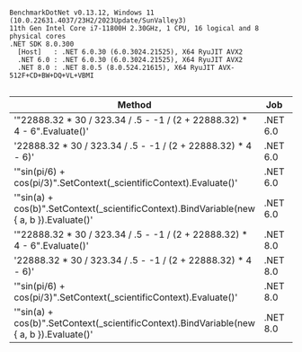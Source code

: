 ```

BenchmarkDotNet v0.13.12, Windows 11 (10.0.22631.4037/23H2/2023Update/SunValley3)
11th Gen Intel Core i7-11800H 2.30GHz, 1 CPU, 16 logical and 8 physical cores
.NET SDK 8.0.300
  [Host]   : .NET 6.0.30 (6.0.3024.21525), X64 RyuJIT AVX2
  .NET 6.0 : .NET 6.0.30 (6.0.3024.21525), X64 RyuJIT AVX2
  .NET 8.0 : .NET 8.0.5 (8.0.524.21615), X64 RyuJIT AVX-512F+CD+BW+DQ+VL+VBMI


```
| Method                                                                                   | Job      | Runtime  | Mean        | Error     | StdDev    | Median      | Gen0   | Allocated |
|----------------------------------------------------------------------------------------- |--------- |--------- |------------:|----------:|----------:|------------:|-------:|----------:|
| &#39;&quot;22888.32 * 30 / 323.34 / .5 - -1 / (2 + 22888.32) * 4 - 6&quot;.Evaluate()&#39;                 | .NET 6.0 | .NET 6.0 | 579.5077 ns | 1.7026 ns | 1.4218 ns | 579.6712 ns |      - |         - |
| &#39;22888.32 * 30 / 323.34 / .5 - -1 / (2 + 22888.32) * 4 - 6)&#39;                             | .NET 6.0 | .NET 6.0 |   0.0048 ns | 0.0037 ns | 0.0034 ns |   0.0042 ns |      - |         - |
| &#39;&quot;sin(pi/6) + cos(pi/3)&quot;.SetContext(_scientificContext).Evaluate()&#39;                      | .NET 6.0 | .NET 6.0 | 453.5853 ns | 3.1397 ns | 2.9369 ns | 453.3299 ns | 0.0024 |      32 B |
| &#39;&quot;sin(a) + cos(b)&quot;.SetContext(_scientificContext).BindVariable(new { a, b }).Evaluate()&#39; | .NET 6.0 | .NET 6.0 | 630.9475 ns | 8.3864 ns | 7.8447 ns | 629.1641 ns | 0.0172 |     216 B |
| &#39;&quot;22888.32 * 30 / 323.34 / .5 - -1 / (2 + 22888.32) * 4 - 6&quot;.Evaluate()&#39;                 | .NET 8.0 | .NET 8.0 | 545.8808 ns | 4.7060 ns | 4.4020 ns | 544.5290 ns |      - |         - |
| &#39;22888.32 * 30 / 323.34 / .5 - -1 / (2 + 22888.32) * 4 - 6)&#39;                             | .NET 8.0 | .NET 8.0 |   0.0011 ns | 0.0021 ns | 0.0019 ns |   0.0000 ns |      - |         - |
| &#39;&quot;sin(pi/6) + cos(pi/3)&quot;.SetContext(_scientificContext).Evaluate()&#39;                      | .NET 8.0 | .NET 8.0 | 378.1239 ns | 5.2535 ns | 4.9141 ns | 378.3937 ns | 0.0024 |      32 B |
| &#39;&quot;sin(a) + cos(b)&quot;.SetContext(_scientificContext).BindVariable(new { a, b }).Evaluate()&#39; | .NET 8.0 | .NET 8.0 | 340.6726 ns | 1.6200 ns | 1.4361 ns | 340.4327 ns | 0.0172 |     216 B |
